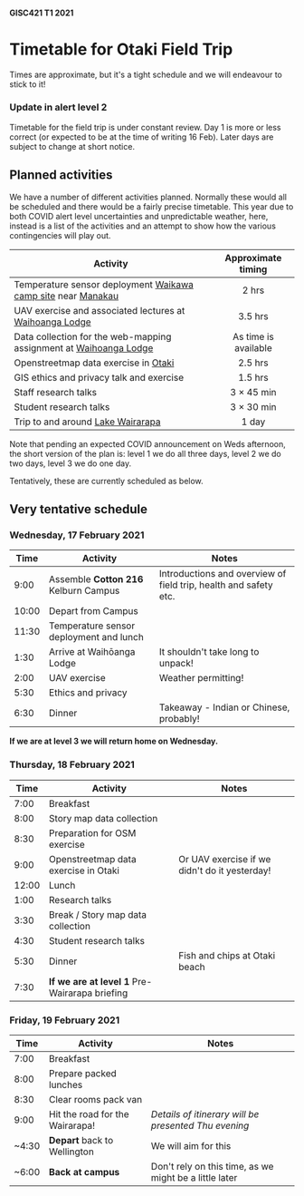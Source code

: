 #### GISC421 T1 2021
# Timetable for Otaki Field Trip
Times are approximate, but it's a tight schedule and we will endeavour to stick to it!

### Update in alert level 2
Timetable for the field trip is under constant review. Day 1 is more or less correct (or expected to be at the time of writing 16 Feb). Later days are subject to change at short notice.

## Planned activities
We have a number of different activities planned. Normally these would all be scheduled and there would be a fairly precise timetable. This year due to both COVID alert level uncertainties and unpredictable weather, here, instead is a list of the activities and an attempt to show how the various contingencies will play out.

Activity | Approximate timing
-- | :-:
Temperature sensor deployment [Waikawa camp site](https://www.openstreetmap.org/way/437708776#map=16/-40.7203/175.2477) near [Manakau](https://www.openstreetmap.org/search?query=manakau#map=14/-40.7149/175.2165) | 2 hrs
UAV exercise and associated lectures at [Waihoanga Lodge](https://www.openstreetmap.org/query?lat=-40.8252&lon=175.2070#map=17/-40.82584/175.21058) | 3.5 hrs
Data collection for the web-mapping assignment at [Waihoanga Lodge](https://www.openstreetmap.org/query?lat=-40.8252&lon=175.2070#map=17/-40.82584/175.21058) | As time is available
Openstreetmap data exercise in [Otaki](https://www.openstreetmap.org/node/178431340) | 2.5 hrs
GIS ethics and privacy talk and exercise | 1.5 hrs
Staff research talks | 3 &times; 45 min
Student research talks | 3 &times; 30 min
Trip to and around [Lake Wairarapa](https://www.openstreetmap.org/search?query=lake%20wairarapa#map=12/-41.2362/175.2377) | 1 day

Note that pending an expected COVID announcement on Weds afternoon, the short version of the plan is: level 1 we do all three days, level 2 we do two days, level 3 we do one day.

Tentatively, these are currently scheduled as below.

## Very tentative schedule
### Wednesday, 17 February 2021

Time | Activity | Notes
--- | --- | ---
9:00 | Assemble **Cotton 216** Kelburn Campus | Introductions and overview of field trip, health and safety etc.
10:00 | Depart from Campus
11:30 | Temperature sensor deployment and lunch |
1:30 | Arrive at Waihōanga Lodge | It shouldn't take long to unpack!
2:00 | UAV exercise | Weather permitting!
5:30 | Ethics and privacy |
6:30 | Dinner | Takeaway - Indian or Chinese, probably!

**If we are at level 3 we will return home on Wednesday.**

### Thursday, 18 February 2021

Time | Activity | Notes
--- | --- | ---
7:00 | Breakfast |
8:00 | Story map data collection
8:30 | Preparation for OSM exercise
9:00 | Openstreetmap data exercise in Otaki | Or UAV exercise if we didn't do it yesterday!
12:00 | Lunch
1:00 | Research talks
3:30 | Break / Story map data collection
4:30 | Student research talks
5:30 | Dinner | Fish and chips at Otaki beach
7:30 | **If we are at level 1** Pre-Wairarapa briefing

### Friday, 19 February 2021

Time | Activity | Notes
--- | --- | ---
7:00 | Breakfast |
8:00 | Prepare packed lunches |
8:30 | Clear rooms pack van |
9:00 | Hit the road for the Wairarapa! | *Details of itinerary will be presented Thu evening* |
~4:30 | **Depart** back to Wellington | We will aim for this
~6:00 | **Back at campus** | Don't rely on this time, as we might be a little later

